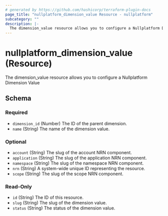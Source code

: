 ```yaml
---
# generated by https://github.com/hashicorp/terraform-plugin-docs
page_title: "nullplatform_dimension_value Resource - nullplatform"
subcategory: ""
description: |-
  The dimension_value resource allows you to configure a Nullplatform Dimension Value
---
```


# nullplatform_dimension_value (Resource)

The dimension_value resource allows you to configure a Nullplatform Dimension Value



<!-- schema generated by tfplugindocs -->
## Schema

### Required

- `dimension_id` (Number) The ID of the parent dimension.
- `name` (String) The name of the dimension value.

### Optional

- `account` (String) The slug of the account NRN component.
- `application` (String) The slug of the application NRN component.
- `namespace` (String) The slug of the namespace NRN component.
- `nrn` (String) A system-wide unique ID representing the resource.
- `scope` (String) The slug of the scope NRN component.

### Read-Only

- `id` (String) The ID of this resource.
- `slug` (String) The slug of the dimension value.
- `status` (String) The status of the dimension value.
